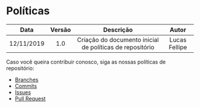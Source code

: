 # Políticas

|    Data    | Versão |                 Descrição                 |     Autor     |
| :--------: | :----: | :---------------------------------------: | :-----------: |
| 12/11/2019 |  1.0   | Criação do documento inicial de políticas de repositório | Lucas Fellipe |

Caso você queira contribuir conosco, siga as nossas políticas de repositório:

* [Branches](/branches.md)
* [Commits](/commits.md)
* [Issues](/issues.md)
* [Pull Request](/pull_requests.md)